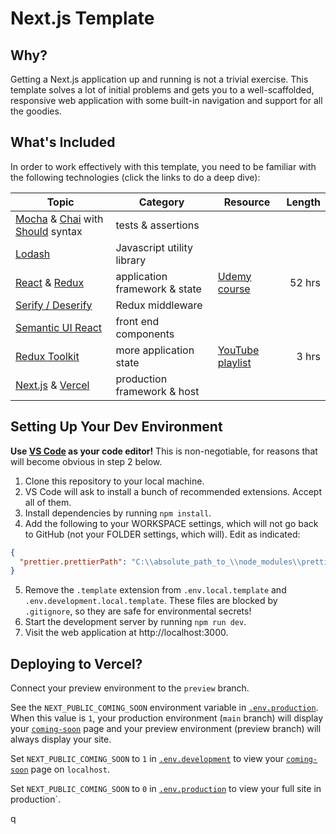 # Next.js Template

## Why?

Getting a Next.js application up and running is not a trivial exercise. This
template solves a lot of initial problems and gets you to a well-scaffolded,
responsive web application with some built-in navigation and support for all the
goodies.

## What's Included

In order to work effectively with this template, you need to be familiar with
the following technologies (click the links to do a deep dive):

| Topic                                                                                                                             | Category                      | Resource                                                                                 | Length |
| --------------------------------------------------------------------------------------------------------------------------------- | ----------------------------- | ---------------------------------------------------------------------------------------- | -----: |
| [Mocha](https://mochajs.org/) & [Chai](https://www.chaijs.com/) with [Should](https://www.chaijs.com/guide/styles/#should) syntax | tests & assertions            |
| [Lodash](https://lodash.com/docs)                                                                                                 | Javascript utility library    |                                                                                          |
| [React](https://reactjs.org/) & [Redux](https://react-redux.js.org/)                                                              | application framework & state | [Udemy course](https://www.udemy.com/course/react-redux/)                                | 52 hrs |
| [Serify / Deserify](https://www.npmjs.com/package/@karmaniverous/serify-deserify)                                                 | Redux middleware              |                                                                                          |        |
| [Semantic UI React](https://react.semantic-ui.com/)                                                                               | front end components          |                                                                                          |        |
| [Redux Toolkit](https://redux-toolkit.js.org/)                                                                                    | more application state        | [YouTube playlist](https://youtube.com/playlist?list=PLM0LBHjz37LXSASzEv81f3tGptAsEGQUM) |  3 hrs |
| [Next.js](https://nextjs.org/) & [Vercel](https://vercel.com/)                                                                    | production framework & host   |                                                                                          |        |

## Setting Up Your Dev Environment

**Use [VS Code](https://code.visualstudio.com/) as your code editor!** This is
non-negotiable, for reasons that will become obvious in step 2 below.

1. Clone this repository to your local machine.
1. VS Code will ask to install a bunch of recommended extensions. Accept all of
   them.
1. Install dependencies by running `npm install`.
1. Add the following to your WORKSPACE settings, which will not go back to
   GitHub (not your FOLDER settings, which will). Edit as indicated:

```json
{
  "prettier.prettierPath": "C:\\absolute_path_to_\\node_modules\\prettier"
}
```

5. Remove the `.template` extension from `.env.local.template` and
   `.env.development.local.template`. These files are blocked by `.gitignore`,
   so they are safe for environmental secrets!
6. Start the development server by running `npm run dev`.
7. Visit the web application at http://localhost:3000.

## Deploying to Vercel?

Connect your preview environment to the `preview` branch.

See the `NEXT_PUBLIC_COMING_SOON` environment variable in
[`.env.production`](https://github.com/karmaniverous/template-nextjs/blob/30f0214cd493c10c66ec3e3440db0e66d7148302/.env.production).
When this value is `1`, your production environment (`main` branch) will display
your
[`coming-soon`](https://github.com/karmaniverous/template-nextjs/blob/30f0214cd493c10c66ec3e3440db0e66d7148302/pages/coming-soon.jsx)
page and your preview environment (preview branch) will always display your
site.

Set `NEXT_PUBLIC_COMING_SOON` to `1` in
[`.env.development`](https://github.com/karmaniverous/template-nextjs/blob/30f0214cd493c10c66ec3e3440db0e66d7148302/.env.development)
to view your
[`coming-soon`](https://github.com/karmaniverous/template-nextjs/blob/30f0214cd493c10c66ec3e3440db0e66d7148302/pages/coming-soon.jsx)
page on `localhost`.

Set `NEXT_PUBLIC_COMING_SOON` to `0` in
[`.env.production`](https://github.com/karmaniverous/template-nextjs/blob/30f0214cd493c10c66ec3e3440db0e66d7148302/.env.production)
to view your full site in production`.

q
